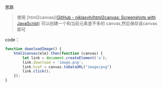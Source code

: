 思路

> 使用 [html2canvas]([GitHub - niklasvh/html2canvas: Screenshots with JavaScript](https://github.com/niklasvh/html2canvas)) 可以创建一个和当前元素差不多的 canvas,然后保存该canvas即可

code：

```javascript
function downloadImage() {
    html2canvas(ele).then(function (canvas) {
        let link = document.createElement('a');
        link.download = 'image.png';
        link.href = canvas.toDataURL("image/png")
        link.click();
    });
}
```
